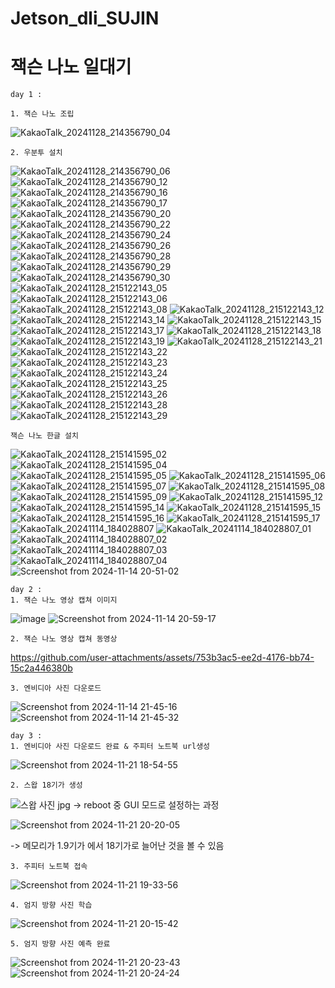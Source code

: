 # Jetson_dli_SUJIN

잭슨 나노 일대기
===============

```
day 1 : 
```

```
1. 잭슨 나노 조립
```

![KakaoTalk_20241128_214356790_04](https://github.com/user-attachments/assets/1bc22d5f-6785-476f-ac9a-f135a0e2cbf7)

```
2. 우분투 설치
```

![KakaoTalk_20241128_214356790_06](https://github.com/user-attachments/assets/4b14d757-ca1a-4d19-bf7a-0f4fcaffb056)
![KakaoTalk_20241128_214356790_12](https://github.com/user-attachments/assets/b11d5f87-b292-4c07-9d8c-0d6a85fe0b8f)
![KakaoTalk_20241128_214356790_16](https://github.com/user-attachments/assets/5c4005e4-fa96-47de-9ac6-5ac0b3910a3b)
![KakaoTalk_20241128_214356790_17](https://github.com/user-attachments/assets/48ab2db5-89b9-417a-807a-5b7fc9f931b3)
![KakaoTalk_20241128_214356790_20](https://github.com/user-attachments/assets/cb21e048-b21a-482b-9f8d-634485670470)
![KakaoTalk_20241128_214356790_22](https://github.com/user-attachments/assets/51633137-b97f-449c-8a09-5c6f78a6ec1e)
![KakaoTalk_20241128_214356790_24](https://github.com/user-attachments/assets/4436a9e9-db3c-44a0-8b99-c82eaad342dd)
![KakaoTalk_20241128_214356790_26](https://github.com/user-attachments/assets/c929d2a8-beb0-4b5a-a261-baef39327d08)
![KakaoTalk_20241128_214356790_28](https://github.com/user-attachments/assets/47a1c001-c143-431b-b514-861efb227cd7)
![KakaoTalk_20241128_214356790_29](https://github.com/user-attachments/assets/aee9b4e0-6780-4ef0-acba-e928affd6af3)
![KakaoTalk_20241128_214356790_30](https://github.com/user-attachments/assets/9f88e68e-61e5-471d-929c-d351c24c8dcc)
![KakaoTalk_20241128_215122143_05](https://github.com/user-attachments/assets/c7fdf4c7-c706-465f-8e3a-eeeba64e7a6b)
![KakaoTalk_20241128_215122143_06](https://github.com/user-attachments/assets/af0d4989-abee-4526-bb51-b2532081b657)
![KakaoTalk_20241128_215122143_08](https://github.com/user-attachments/assets/b48c60c4-aa59-4f3c-8a87-5834e51799a5)
![KakaoTalk_20241128_215122143_12](https://github.com/user-attachments/assets/32e79e12-0922-4293-9217-bbe66d048d15)
![KakaoTalk_20241128_215122143_14](https://github.com/user-attachments/assets/49ade21d-a3af-4635-a03a-5a3f2c3843aa)
![KakaoTalk_20241128_215122143_15](https://github.com/user-attachments/assets/6159f73f-805a-484f-b3b9-2388ee6ccbd0)
![KakaoTalk_20241128_215122143_17](https://github.com/user-attachments/assets/c95807d0-4bbe-4ec8-b5f5-a5c0cdcfc87b)
![KakaoTalk_20241128_215122143_18](https://github.com/user-attachments/assets/ae50df59-96ef-43fa-a0d9-86e638e95146)
![KakaoTalk_20241128_215122143_19](https://github.com/user-attachments/assets/3d77df6f-0ff0-4d9a-b201-8dc84d2dff2e)
![KakaoTalk_20241128_215122143_21](https://github.com/user-attachments/assets/3263f7eb-895d-4bb7-8be7-e3aba589c84a)
![KakaoTalk_20241128_215122143_22](https://github.com/user-attachments/assets/5828ac46-de94-413e-93e6-8cf08725c402)
![KakaoTalk_20241128_215122143_23](https://github.com/user-attachments/assets/3de86873-b4b9-4252-a88a-472b54de5b6e)
![KakaoTalk_20241128_215122143_24](https://github.com/user-attachments/assets/bdef3423-d426-4aaf-adb3-d9a915b7e8a9)
![KakaoTalk_20241128_215122143_25](https://github.com/user-attachments/assets/8c33fbe3-9deb-49a7-912b-323b1f0d9ccb)
![KakaoTalk_20241128_215122143_26](https://github.com/user-attachments/assets/bd2d09fa-d29c-421d-bee4-adaa42f379a3)
![KakaoTalk_20241128_215122143_28](https://github.com/user-attachments/assets/9d038fcb-3435-4bb4-9bec-5b983047220b)
![KakaoTalk_20241128_215122143_29](https://github.com/user-attachments/assets/c8c6cc3a-d95d-4612-9213-36895f6110e6)

```
잭슨 나노 한글 설치
```

![KakaoTalk_20241128_215141595_02](https://github.com/user-attachments/assets/f7dce8e4-fcf5-4de0-af0f-b5ab9ec1159d)
![KakaoTalk_20241128_215141595_04](https://github.com/user-attachments/assets/80d9d093-4d5f-4e84-b0ce-0a96d1f37363)
![KakaoTalk_20241128_215141595_05](https://github.com/user-attachments/assets/aedcd221-7d2b-4f8e-b1c2-94324350168b)
![KakaoTalk_20241128_215141595_06](https://github.com/user-attachments/assets/9ce59ff2-547c-4c79-b45d-17fe69eef8aa)
![KakaoTalk_20241128_215141595_07](https://github.com/user-attachments/assets/80d1186a-c0d1-4b41-82b5-4bd142c9383d)
![KakaoTalk_20241128_215141595_08](https://github.com/user-attachments/assets/f158951f-d387-44e6-8731-4caf60857506)
![KakaoTalk_20241128_215141595_09](https://github.com/user-attachments/assets/9de4399b-457f-4f23-ab09-2e91577308e0)
![KakaoTalk_20241128_215141595_12](https://github.com/user-attachments/assets/c9bdb197-d3f2-4921-b06d-42ec0268fabf)
![KakaoTalk_20241128_215141595_14](https://github.com/user-attachments/assets/18cf6daa-1836-4e0a-bddb-835961929f68)
![KakaoTalk_20241128_215141595_15](https://github.com/user-attachments/assets/21d843cb-2993-4d9a-b65f-c94e2d94d5b0)
![KakaoTalk_20241128_215141595_16](https://github.com/user-attachments/assets/0aec0515-3358-42de-a6d5-82ffba3369a8)
![KakaoTalk_20241128_215141595_17](https://github.com/user-attachments/assets/9787bb6d-34c8-42f6-8ffa-118f4538b00e)
![KakaoTalk_20241114_184028807](https://github.com/user-attachments/assets/e7bd0456-608a-486b-8ed4-6df9e4007686)
![KakaoTalk_20241114_184028807_01](https://github.com/user-attachments/assets/6f5923d1-277b-4f20-a6fa-071122d3d931)
![KakaoTalk_20241114_184028807_02](https://github.com/user-attachments/assets/53871aeb-74bb-432b-b43c-2ce575c0791e)
![KakaoTalk_20241114_184028807_03](https://github.com/user-attachments/assets/1e10cd75-019e-4310-aeea-fe65a15e5839)
![KakaoTalk_20241114_184028807_04](https://github.com/user-attachments/assets/548d8c5e-c6bb-44b4-badc-056601b73fe8)
![Screenshot from 2024-11-14 20-51-02](https://github.com/user-attachments/assets/46ddcb10-888a-4458-9901-f863b119ff4d)

```
day 2 :
1. 잭슨 나노 영상 캡쳐 이미지
```

![image](https://github.com/user-attachments/assets/4f6050d6-6fe3-41dd-886a-4f8b2a7a6888)
![Screenshot from 2024-11-14 20-59-17](https://github.com/user-attachments/assets/1ddb0609-342e-42b7-8a71-1262b339d05b)

```
2. 잭슨 나노 영상 캡쳐 동영상
```

https://github.com/user-attachments/assets/753b3ac5-ee2d-4176-bb74-15c2a446380b

```
3. 엔비디아 사진 다운로드
```

![Screenshot from 2024-11-14 21-45-16](https://github.com/user-attachments/assets/950ff074-5eb5-486b-b481-387118ec2d9f)
![Screenshot from 2024-11-14 21-45-32](https://github.com/user-attachments/assets/60e8b810-42c9-4dd8-8294-44478b930d15)

```
day 3 :
1. 엔비디아 사진 다운로드 완료 & 주피터 노트북 url생성
```

![Screenshot from 2024-11-21 18-54-55](https://github.com/user-attachments/assets/9586b14b-d830-40a7-b480-eaff1186b8e7)

```
2. 스왑 18기가 생성
```

![스왑 사진  jpg](https://github.com/user-attachments/assets/a7e28215-6e86-488c-8f4b-01feaf3d4039)
 -> reboot 중 GUI 모드로 설정하는 과정

![Screenshot from 2024-11-21 20-20-05](https://github.com/user-attachments/assets/9793be0a-ea05-4966-9041-73e2d057b8b4)

 -> 메모리가 1.9기가 에서 18기가로 늘어난 것을 볼 수 있음

```
3. 주피터 노트북 접속
```

![Screenshot from 2024-11-21 19-33-56](https://github.com/user-attachments/assets/cc3f49f8-a8ee-41e4-9002-1b09daa73b44)

```
4. 엄지 방향 사진 학습
```

![Screenshot from 2024-11-21 20-15-42](https://github.com/user-attachments/assets/a9084f30-7b82-4cbb-94a6-bd2273331c10)

```
5. 엄지 방향 사진 예측 완료
```

![Screenshot from 2024-11-21 20-23-43](https://github.com/user-attachments/assets/e84f3a5c-9297-408d-9863-99cf1b86ab61)
![Screenshot from 2024-11-21 20-24-24](https://github.com/user-attachments/assets/39db115d-eaa8-46e2-bc2b-9e46daa147e7)
